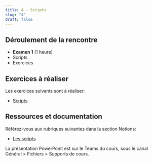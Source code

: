 ```yaml
---
title: 4 - Scripts
slug: "4"
draft: false
---
```


## Déroulement de la rencontre

- **Examen 1** (1 heure)
- Scripts
- Exercices

## Exercices à réaliser

Les exercices suivants sont à réaliser:
- [Scripts](/exercices/scripts)


## Ressources et documentation

Référez-vous aux rubriques suivantes dans la section Notions:
- [Les scripts](/notions/scripts)


La présentation PowerPoint est sur le Teams du cours, sous le canal Général > Fichiers > Supports de cours.

